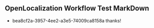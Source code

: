 ## OpenLocalization Workflow Test MarkDown
* bea8cf2a-3957-4ee2-a3e5-74009ca8158a thanks!

<!--HONumber=Aug16_HO4-->


